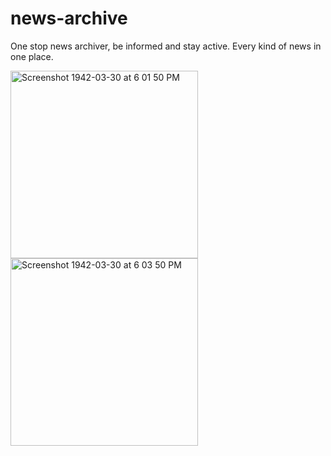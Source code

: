 # news-archive
One stop news archiver, be informed and stay active. Every kind of news in one place.

<img width="300" alt="Screenshot 1942-03-30 at 6 01 50 PM" src="https://user-images.githubusercontent.com/62204944/85202271-d8749380-b322-11ea-9684-8afd7a95b26c.png"> <img width="300" alt="Screenshot 1942-03-30 at 6 03 50 PM" src="https://user-images.githubusercontent.com/62204944/85202272-da3e5700-b322-11ea-8217-eeda723fd251.png">
